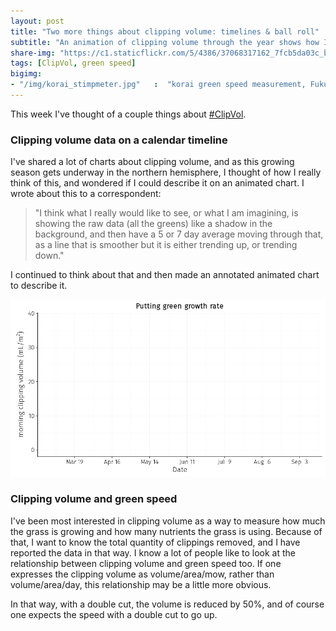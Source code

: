 ```yaml
---
layout: post
title: "Two more things about clipping volume: timelines & ball roll"
subtitle: "An animation of clipping volume through the year shows how I think of these data, and the relationship between clipping volume and green speed might be clearer if one thinks of clipping volume per mow."
share-img: "https://c1.staticflickr.com/5/4386/37068317162_7fcb5da03c_b_d.jpg"
tags: [ClipVol, green speed]
bigimg:
- "/img/korai_stimpmeter.jpg"   :  "korai green speed measurement, Fukuoka"
---
```


This week I've thought of a couple things about [#ClipVol](https://twitter.com/hashtag/ClipVol?src=hash).

### Clipping volume data on a calendar timeline

I've shared a lot of charts about clipping volume, and as this growing season gets underway in the northern hemisphere, I thought of how I really think of this, and wondered if I could describe it on an animated chart. I wrote about this to a correspondent:

> "I think what I really would like to see, or what I am imagining, is showing the raw data (all the greens) like a shadow in the background, and then have a 5 or 7 day average moving through that, as a line that is smoother but it is either trending up, or trending down."

I continued to think about that and then made an annotated animated chart to describe it.

![annotated animated chart of clip vol](/img/y2018.gif)

### Clipping volume and green speed

I've been most interested in clipping volume as a way to measure how much the grass is growing and how many nutrients the grass is using. Because of that, I want to know the total quantity of clippings removed, and I have reported the data in that way. I know a lot of people like to look at the relationship between clipping volume and green speed too. If one expresses the clipping volume as volume/area/mow, rather than volume/area/day, this relationship may be a little more obvious.

In that way, with a double cut, the volume is reduced by 50%, and of course one expects the speed with a double cut to go up.

